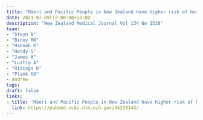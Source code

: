 ```yaml
---
title: "Māori and Pacific People in New Zealand have higher risk of hospitalisation for COVID-19"
date: 2021-07-09T12:00:00+13:00
description: "New Zealand Medical Journal Vol 134 No 1538"
team:
- "Steyn N"
- "Binny RN"
- "Hannah K"
- "Hendy S"
- "James A"
- "Lustig A"
- "Ridings K"
- "Plank MJ"
- andrew
tags:
draft: false
links:
- title: "Māori and Pacific People in New Zealand have higher risk of hospitalisation for COVID-19"
  link: https://pubmed.ncbi.nlm.nih.gov/34239143/
---
```

